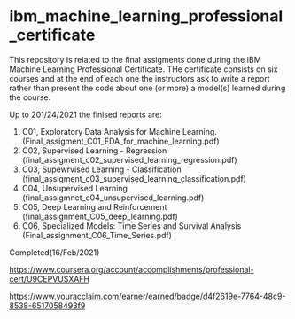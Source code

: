 # ibm_machine_learning_professional_certificate

This repository is related to the final assigments done during the IBM Machine Learning Professional Certificate. 
THe certificate consists on six courses and at the end of each one the instructors ask to write a report rather than present the code about one (or more) a model(s) learned during the course.

Up to 201/24/2021 the finised reports are:
 1) C01, Exploratory Data Analysis for Machine Learning. (Final_assigment_C01_EDA_for_machine_learning.pdf)
 2) C02, Supervised Learning - Regression (final_assigment_c02_supervised_learning_regression.pdf)
 3) C03, Supewrvised Learning - Classification (final_assigment_c03_supervised_learning_classification.pdf)
 4) C04, Unsupervised Learning (final_assigmnet_c04_unsupervised_learning.pdf)
 5) C05, Deep Learning and Reinforcement (final_assignment_C05_deep_learning.pdf)
 6) C06, Specialized Models: Time Series and Survival Analysis (Final_assignment_C06_Time_Series.pdf)
 
 Completed(16/Feb/2021)
 
 https://www.coursera.org/account/accomplishments/professional-cert/U9CEPVUSXAFH
 
 https://www.youracclaim.com/earner/earned/badge/d4f2619e-7764-48c9-8538-6517058493f9
